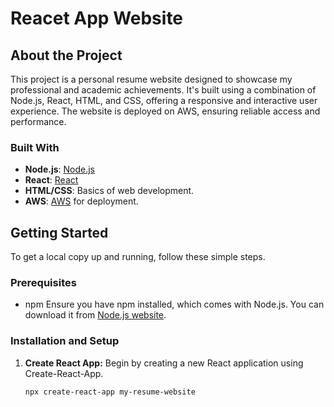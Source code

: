 # Reacet App Website

## About the Project

This project is a personal resume website designed to showcase my professional and academic achievements. It's built using a combination of Node.js, React, HTML, and CSS, offering a responsive and interactive user experience. The website is deployed on AWS, ensuring reliable access and performance.

### Built With

- **Node.js**: [Node.js](https://nodejs.org/)
- **React**: [React](https://reactjs.org/)
- **HTML/CSS**: Basics of web development.
- **AWS**: [AWS](https://aws.amazon.com/) for deployment.

## Getting Started

To get a local copy up and running, follow these simple steps.

### Prerequisites

- npm
  Ensure you have npm installed, which comes with Node.js. You can download it from [Node.js website](https://nodejs.org/).

### Installation and Setup

1. **Create React App:**
   Begin by creating a new React application using Create-React-App.

   ```bash
   npx create-react-app my-resume-website
